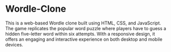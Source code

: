 # Wordle-Clone
This is a web-based Wordle clone built using HTML, CSS, and JavaScript. The game replicates the popular word puzzle where players have to guess a hidden five-letter word within six attempts. With a responsive design, it offers an engaging and interactive experience on both desktop and mobile devices.
